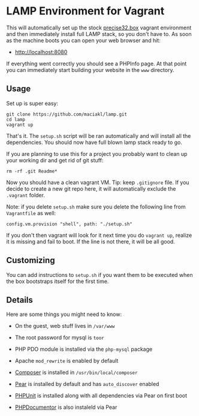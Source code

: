 LAMP Environment for Vagrant
===

This will automatically set up the stock [precise32.box][p32] vagrant environment and then immediately
install full LAMP stack, so you don't have to. As soon as the machine boots you can open your
web browser and hit:

- [http://localhost:8080](http://localhost:8080/)

If everything went correctly you should see a PHPInfo page. At that point you can immediately
start building your website in the `www` directory.

Usage
---

Set up is super easy:

    git clone https://github.com/maciakl/lamp.git
    cd lamp
    vagrant up

That's it. The `setup.sh` script will be ran automatically and will install all the dependencies. 
You should now have full blown lamp stack ready to go.

If you are planning to use this for a project you probably want to clean up your working dir and
get rid of git stuff:

    rm -rf .git Readme*
    
Now you should have a clean vagrant VM. Tip: keep `.gitignore` file. If you decide to create a new
git repo here, it will automatically exclude the `.vagrant` folder. 

Note: if you delete `setup.sh` make sure you delete the following line from `Vagrantfile` as well:

    config.vm.provision "shell", path: "./setup.sh"
    
If you don't then vagrant will look for it next time you do `vagrant up`, realize it is missing and
fail to boot. If the line is not there, it will be all good.

Customizing
---

You can add instructions to `setup.sh` if you want them to be executed when the box bootstraps 
itself for the first time.

Details
---

Here are some things you might need to know:

- On the guest, web stuff lives in `/var/www`
- The root password for mysql is `toor`
- PHP PDO module is installed via the `php-mysql` package
- Apache `mod_rewrite` is enabled by default
- [Composer][co] is installed in `/usr/bin/local/composer`
- [Pear][pear] is installed by default and has `auto_discover` enabled
- [PHPUnit][unit] is installed along with all dependencies via Pear on first boot
- [PHPDocumentor][doc] is also instaleld via Pear


  [co]: http://getcomposer.org
  [p32]: http://files.vagrantup.com/precise32.box
  [vag]: http://vagrantup.com
  [pear]: http://pear.php.net/
  [doc]: http://www.phpdoc.org/
  [unit]: http://phpunit.de

